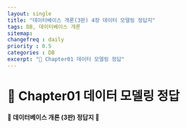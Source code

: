 ```yaml
---
layout: single
title: "데이터베이스 개론(3판) 4장 데이터 모델링 정답지"
tags: DB, 데이터베이스 개론
sitemap:
changefreq : daily
priority : 0.5
categories : DB
excerpt: "📘 Chapter01 데이터 모델링 정답"
---
```


# 📘 Chapter01 데이터 모델링 정답
#### 📖 데이터베이스 개론 (3판) 정답지 📖